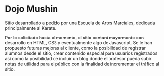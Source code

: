 # Dojo Mushin

Sitio desarrollado a pedido por una Escuela de Artes Marciales, dedicada principalmente al Karate.

Por lo solicitado hasta el momento, el sitio contará mayormente con desarrollo en HTML, CSS y eventualmente algo de Javascript.
Se le han propuesto futuras mejoras al cliente, como la posibilidad de registrar alumnos desde el sitio, crear contenido especial para usuarios registrados así como la posibilidad de incluir un blog donde el profesor pueda subir notas de utilidad para el público con la finalidad de incrementar el tráfico al sitio.
